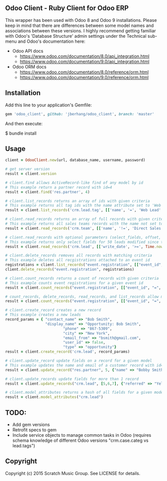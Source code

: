 ## Odoo Client - Ruby Client for Odoo ERP

This wrapper has been used with Odoo 8 and Odoo 9 installations. Please keep in mind that there are differences between some model names and associations between these versions. I highly recommend getting familiar with Odoo's 'Database Structure' admin settings under the Technical sub-menu and Odoo's documentation here:

* Odoo API docs
	* https://www.odoo.com/documentation/8.0/api_integration.html
	* https://www.odoo.com/documentation/9.0/api_integration.html
* Odoo ORM docs 
	* https://www.odoo.com/documentation/8.0/reference/orm.html
	* https://www.odoo.com/documentation/9.0/reference/orm.html

## Installation

Add this line to your application's Gemfile:

```ruby
gem 'odoo_client', github: 'jberhang/odoo_client', branch: 'master'

```

And then execute:

$ bundle install

## Usage

```ruby
client = OdooClient.new(url, database_name, username, password)

# get server version
result = client.version

# client.find allows ActiveRecord-like find of any model by id
# This example return a partner record with id=4
result = client.find('res.partner', 4)

# client.list_records returns an array of ids with given criteria
# This example returns all tag ids with the name attribute set to 'Web Lead'
result = client.list_records('crm.lead.tag', [['name', '=', 'Web Lead' ]] )

# client.read_records returns an array of full records with given criteria
# This example returns all sales teams records with the name not set to 'Direct Sales'
result = client.read_records('crm.team', [['name', '!=', 'Direct Sales' ]] )

# client.read_records with optional parameters (select_fields, offset, limit)
# This example returns only select fields for 50 leads modified since the beginning of the week
result = client.read_records('crm.lead', [['write_date', '>=', Time.now.beginning_of_week ]], ["user_id", "stage_id", "priority", "date_deadline", "date_closed"], 0, 50)

# client.delete_records removes all records with matching criteria 
# This example deletes all recgistrations attached to an event id
registrations = client.list_records("event.registration", [["event_id", "=", 6]])
client.delete_records("event.registration", registrations)

# client.count_records returns a count of records with given criteria
# This example counts event registrations for a given event id
result = client.count_records("event.registration", [["event_id", "=", 6]])

# count_records, delete_records, read_records, and list_records allow multiple filters seperated by commas
result = client.count_records("event.registration", [["event_id", "=", 6],["name", "!=", "Bob Smith"]])

# client.create_record creates a new record
# This example creates a new leads
record_params = { "contact_name" => "Bob Smith", 
				  "display_name" => "Opportunity: Bob Smith",
					  	  "phone" => "867-5309",
					  	  "city" => "New York",
					  	  "email_from" => "bsmith@gmail.com",
					  	  "user_id" => false,
					  	  "type" => "opportunity"}	
result = client.create_record('crm.lead', record_params)

# client.update_record update fields on a record for a given model
# This example updates the name and email of a customer record with id=5
result = client.update_record("res.partner", 5, {"name" => "Bobby Smith", "email" => "bsmith@icloud.com"})

# client.update_records update fields for more than 1 record
result = client.update_records("crm.lead", [5,6,7], {"referred" => "Yelp"})

# client.model_attributes returns a hash of all fields for a given model
result = client.model_attributes("crm.lead")
```

## TODO:

* Add gem versions
* Retrofit specs to gem
* Include service objects to manage common tasks in Odoo (requires schema knowledge of different Odoo versions "crm.case.categ vs lead.tags")


## Copyright

Copyright (c) 2015 Scratch Music Group. See LICENSE for details.
